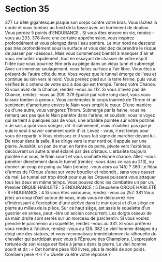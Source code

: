 # Section 35

377
La bête gigantesque plaque son corps contre votre bras. Vous lâchez la corde et vous
tombez au fond de la fosse avec un hurlement de douleur. Vous perdez 5 points
d'ENDURANCE . Si vous êtes encore en vie, rendez -vous au 203.
378
Avec une certaine appréhension, vous inspirez profondément et vous plongez dans l'eau
sombre. Le mur nord ne descend pas très profondément  sous la surface et vous décidez de
prendre le risque de passer par -dessous. Mais vous commencez bientôt à manquer d'air et
vous remontez rapidement, tout en essayant de chasser de votre esprit l'idée que vous
pourriez être pris au piège dans un vieux tunn el submergé. Avec un immense
soulagement, vous faites surface à l'air libre. Vous êtes à présent de l'autre côté du mur.
Vous voyez que le tunnel émerge de l'eau et continue au loin vers le nord. Vous prenez
pied sur la terre ferme, puis vous vérifiez le c ontenu de votre sac à dos qui est trempé.
Tentez votre Chance. Si vous avez de la Chance, rendez -vous au 112. Si vous n'avez pas
de Chance, rendez -vous au 209.
379
Épuisé par votre long duel, vous vous laissez tomber à genoux. Vous contemplez le corps
inanimé de Throm et un sentiment d'amertume envers le Nain vous emplit le cœur. D'une
manière ou d'une autre, vous vengerez Throm. Submergé par la haine, vous ne remarq uez
pas que le Nain pénètre dans l'arène, et soudain, vous le voyez qui se tient à quelques pas
de vous, une arbalète pointée sur votre poitrine. «  Je sais à quoi vous songez, dit -il
calmement, mais n'oubliez pas que je suis le seul à savoir comment sortir  d'ici. Levez -
vous, il est temps pour vous de repartir.  » Vous obéissez et il vous fait signe de marcher
devant lui. De retour dans la salle, il se dirige vers le mur nord où il appuie sur une pierre.
Aussitôt, un pan de mur, en forme de porte, pivote vers  l'extérieur, découvrant un autre
tunnel éclairé par des cristaux. L'arbalète toujours pointée sur vous, le Nain sourit et vous
souhaite Bonne chance. Allez -vous pénétrer directement dans le tunnel (rendez -vous dans
ce cas au 213), ou donner un coup de poing au Nain (rendez -vous alors au 145) ?
380
Le fléau d'armes de l'Orque s'abat sur votre bouclier et rebondit , sans vous causer de mal.
Le tunnel est trop étroit pour que les Orques puissent vous attaquer tous les deux en
même temps. Vous pouvez donc les combattre un par un.
Premier ORQUE
HABILETÉ  : 5 ENDURANCE  : 5
Deuxième ORQUE
HABILETÉ  : 6 ENDURANCE  : 4
Si vous êtes vainqueur, rendez -vous au 257.
381
Vous jetez un coup d'œil autour de vous, mais vous ne découvrez rien d'intéressant à
l'exception d'une alcôve dans le mur ouest et d'un siège en pierre au milieu de la pièce.
Sur ce haut siège, est assis le squelette d'un guerrier en armes, peut -être un ancien
concurrent.
Les doigts osseux de sa main droite sont serrés sur un morceau de parchemin. Si vous
voulez prendre le parchemin au squelette, rendez -vous au 331. Si vous préférez vous
rendre à l'alcôve, rendez -vous au 128.
382
Le vieil homme désigne du doigt une des statues, et vous reconnaissez immédiatement la
silhouette du chevalier qui participait avec vous à l'Épreuve des Champions. L'expression
torturée de son visage est fixée à jamais dans la pierre. Le vieil homme sourit et dit  :
« Cet homme pèse 100 livres, plus la moitié de son poids. Combien pèse -t-il ? » Quelle
va être votre réponse  ?
